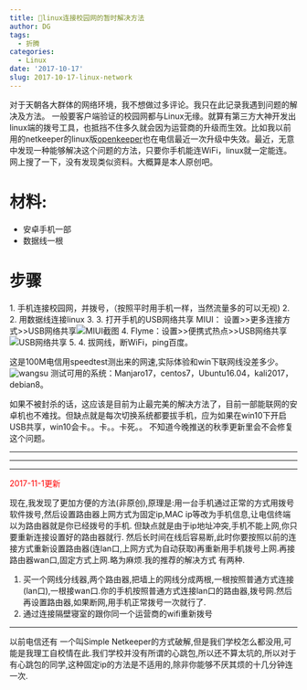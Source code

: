 ```yaml
---
title: 🔗linux连接校园网的暂时解决方法
author: DG
tags:
  - 折腾
categories:
  - Linux
date: '2017-10-17'
slug: 2017-10-17-linux-network
---
```


对于天朝各大群体的网络环境，我不想做过多评论。我只在此记录我遇到问题的解决及方法。
一般要客户端验证的校园网都与Linux无缘。就算有第三方大神开发出linux端的拨号工具，也抵挡不住多久就会因为运营商的升级而生效。比如我以前用的netkeeper的linux版[openkeeper](https://github.com/purpleroc/OpenKeeper)也在电信最近一次升级中失效。最近，无意中发现一种能够解决这个问题的方法，只要你手机能连WiFi，linux就一定能连。网上搜了一下，没有发现类似资料。大概算是本人原创吧。

# 材料:

*   安卓手机一部
*   数据线一根

# 步骤

<ll>1\. 手机连接校园网，并拨号，（按照平时用手机一样，当然流量多的可以无视)
2.  2\. 用数据线连接linux
3.  3\. 打开手机的USB网络共享
MIUI： 设置>>更多连接方式>>USB网络共享![MIUI截图](http://oohgvcz60.bkt.clouddn.com/Screenshot_2017-10-17-22-48-25-554_com.android.settings.png)
4.  Flyme：设置>>便携式热点>>USB网络共享![USB网络共享](http://oohgvcz60.bkt.clouddn.com/S71017-22221511.jpg)
5.  4\. 拔网线，断WiFi，ping百度。

这是100M电信用speedtest测出来的网速,实际体验和win下联网线没差多少。
![wangsu](http://oohgvcz60.bkt.clouddn.com/Screenshot%20from%202017-10-17%2022-58-55.png)
测试可用的系统：Manjaro17，centos7，Ubuntu16.04，kali2017，debian8。

如果不被封杀的话，这应该是目前为止最完美的解决方法了，目前一部能联网的安卓机也不难找。但缺点就是每次切换系统都要拔手机，应为如果在win10下开启USB共享，win10会卡。。卡。。卡死。。
不知道今晚推送的秋季更新里会不会修复这个问题。

* * *

* * *

---------------------------------------------------------------------------------------------------------------------------------------------------------

<font color=red>2017-11-1更新</font>

现在,我发现了更加方便的方法(非原创),原理是:用一台手机通过正常的方式用拨号软件拨号,然后设置路由器上网方式为固定ip,MAC ip等改为手机信息,让电信终端以为路由器就是你已经拨号的手机.
但缺点就是由于ip地址冲突,手机不能上网,你只要重新连接设置好的路由器就行.
然后长时间在线后容易断,此时你要按照以前的连接方式重新设置路由器(连lan口,上网方式为自动获取)再重新用手机拨号上网.再接路由器wan口,固定方式上网.略为麻烦.我的推荐的解决方式 有两种.

1.  买一个网线分线器,两个路由器,把墙上的网线分成两根,一根按照普通方式连接(lan口),一根接wan口.你的手机按照普通方式连接lan口的路由器,拨号网.然后再设置路由器,如果断网,用手机正常拨号一次就行了.
2.  通过连接隔壁寝室的跟你同一个运营商的wifi重新拨号

---------------------------------------------------------------------------------------------------------------------------------------------------------
以前电信还有 一个叫Simple Netkeeper的方式破解,但是我们学校怎么都没用,可能是我理工自校情在此.我们学校并没有所谓的心跳包,所以还不算太坑的,所以对于有心跳包的同学,这种固定ip的方法是不适用的,除非你能够不厌其烦的十几分钟连一次.